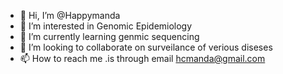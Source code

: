 - 👋 Hi, I’m @Happymanda
- 👀 I’m interested in Genomic Epidemiology
- 🌱 I’m currently learning genmic sequencing
- 💞️ I’m looking to collaborate on surveilance of verious diseses
- 📫 How to reach me .is through email hcmanda@gmail.com

<!---
Happymanda/Happymanda is a ✨ special ✨ repository because its `README.md` (this file) appears on your GitHub profile.
You can click the Preview link to take a look at your changes.
--->

